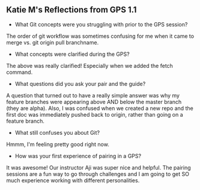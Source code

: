 ## Katie M's Reflections from GPS 1.1

* What Git concepts were you struggling with prior to the GPS session?

The order of git workflow was sometimes confusing for me when it came to merge vs. git origin pull branchname.

* What concepts were clarified during the GPS?

The above was really clarified! Especially when we added the fetch command.

* What questions did you ask your pair and the guide?

A question that turned out to have a really simple answer was why my feature branches were appearing above AND below the master branch (they are alpha). Also, I was confused when we created a new repo and the first doc was immediately pushed back to origin, rather than going on a feature branch. 

* What still confuses you about Git?

Hmmm, I'm feeling pretty good right now.

* How was your first experience of pairing in a GPS?

It was awesome! Our instructor Aji was super nice and helpful. The pairing sessions are a fun way to go through challenges and I am going to get SO much experience working with different personalities.